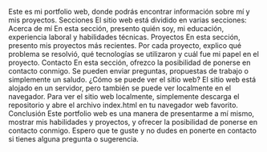 
Este es mi portfolio web, donde podrás encontrar información sobre mí y mis proyectos.
Secciones
El sitio web está dividido en varias secciones:
Acerca de mí
En esta sección, presento quién soy, mi educación, experiencia laboral y habilidades técnicas.
Proyectos
En esta sección, presento mis proyectos más recientes. Por cada proyecto, explico qué problema se resolvió, qué tecnologías se utilizaron y cuál fue mi papel en el proyecto.
Contacto
En esta sección, ofrezco la posibilidad de ponerse en contacto conmigo. Se pueden enviar preguntas, propuestas de trabajo o simplemente un saludo.
¿Cómo se puede ver el sitio web?
El sitio web está alojado en un servidor, pero también se puede ver localmente en el navegador. Para ver el sitio web localmente, simplemente descarga el repositorio y abre el archivo index.html en tu navegador web favorito.
Conclusión
Este portfolio web es una manera de presentarme a mí mismo, mostrar mis habilidades y proyectos, y ofrecer la posibilidad de ponerse en contacto conmigo. Espero que te guste y no dudes en ponerte en contacto si tienes alguna pregunta o sugerencia.
